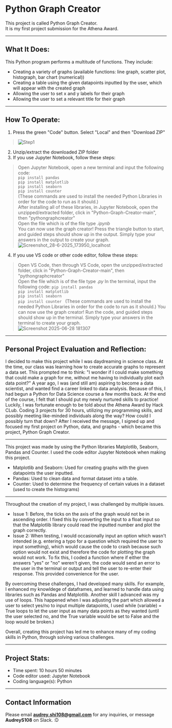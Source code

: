 # Python Graph Creator
This project is called Python Graph Creator.  
It is my first project submission for the Athena Award.  
__________________________________________________________
What It Does:
-
This Python program performs a multitude of functions. They include:  
* Creating a variety of graphs (available functions: line graph, scatter plot, histograph, bar chart (numerical))  
* Creating a table using the given datapoints inputted by the user, which will appear with the created graph   
* Allowing the user to set x and y labels for their graph    
* Allowing the user to set a relevant title for their graph  
__________________________________________________________
How To Operate:
- 
1. Press the green "Code" button. Select "Local" and then "Download ZIP"  
> ![Step1](https://github.com/user-attachments/assets/f273659e-e287-4748-b895-fa7923775d2d)
2. Unzip/extract the downloaded ZIP folder
3. If you use Jupyter Notebook, follow these steps:  
> Open Jupyter Notebook, open a new terminal and input the following code:  
> ```pip install pandas```    
> ```pip install matplotlib```    
> ```pip install seaborn```  
> ```pip install counter ```  
> (These commands are used to install the needed Python Libraries in order for the code to run as it should.)   
> After installing all of these libraries, in Jupyter Notebook, open the unzipped/extracted folder, click in "Python-Graph-Creator-main", then "pythongraphcreator"  
>  Open the file which is of the file type *.ipynb*  
> You can now use the graph creator! Press the triangle button to start, and guided steps should show up in the output. Simply type your answers in the output to create your graph.  
> ![Screenshot_28-6-2025_173950_localhost](https://github.com/user-attachments/assets/ed29d611-568e-4449-8c92-51bb428c9864)
4. If you use VS code or other code editor, follow these steps:
> Open VS Code, then through VS Code, open the unzipped/extracted folder, click in "Python-Graph-Creator-main", then "pythongraphcreator"  
> Open the file which is of the file type *.py*
> In the terminal, input the following code:
> ```pip install pandas```    
> ```pip install matplotlib```    
> ```pip install seaborn```  
> ```pip install counter ```
> (These commands are used to install the needed Python Libraries in order for the code to run as it should.)
> You can now use the graph creator! Run the code, and guided steps should show up in the terminal. Simply type your answers in the terminal to create your graph.  
> ![Screenshot 2025-06-28 181307](https://github.com/user-attachments/assets/a3dd883a-2c20-4cae-9b2b-45c333237c36)
__________________________________________________________
Personal Project Evaluation and Reflection:
-
I decided to make this project while I was daydreaming in science class. At the time, our class was learning how to create accurate graphs to represent a data set. This prompted me to think: "I wonder if I could make something that could make a graph for me, without me having to individually plot each data point?" A year ago, I was (and still am) aspiring to become a data scientist, and wanted find a career linked to data analysis. Because of this, I had begun a Python for Data Science course a few months back. At the end of the course, I felt that I should put my newly nurtured skills to practice! Luckily, I was fortunate enough to be told about the Athena Award by Hack CLub. Coding 3 projects for 30 hours, utilizing my programming skills, and possibly meeting like-minded individuals along the way? How could I possibly turn that down? After I received the message, I signed up and focused my first project on Python, data, and graphs - which became this project, Python Graph Creator.
__________________________________________________________
This project was made by using the Python libraries Matplotlib, Seaborn, Pandas and Counter. I used the code editor Jupyter Notebook when making this project.
* Matplotlib and Seaborn: Used for creating graphs with the given datapoints the user inputted.
* Pandas: Used to clean data and format dataset into a table.
* Counter: Used to determine the frequency of certain values in a dataset (used to create the histograms)
__________________________________________________________
Throughout the creation of my project, I was challenged by multiple issues.
* Issue 1: Before, the ticks on the axis of the graph would not be in ascending order. I fixed this by converting the input to a float input so that the Matplotlib library could read the inputted number and plot the graph correctly.  
* Issue 2: When testing, I would occasionally input an option which wasn't intended (e.g. entering a typo for a question which required the user to input something), which would cause the code to crash because such option would not exist and therefore the code for plotting the graph would not work. To fix this, I coded a function where if either the answers "yes" or "no" weren't given, the code would send an error to the user in the terminal or output and tell the user to re-enter their response. This provided convenience for the user. 

By overcoming these challenges, I had developed many skills. For example, I enhanced my knowldege of dataframes, and learned to handle data using libraries such as Pandas and Matplotlib. Another skill I advanced was my use of loops. This happened when I was adjusting the part which allowed a user to select yes/no to input multiple datapoints, I used while (variable) = True loops to let the user input as many data points as they wanted (until the user selected no, and the True variable would be set to False and the loop would be broken.)

Overall, creating this project has led me to enhance many of my coding skills in Python, through solving various challenges.
__________________________________________________________
Project Stats:
-
* Time spent: 10 hours 50 minutes  
* Code editor used: Jupyter Notebook
* Coding language(s): Python  
__________________________________________________________
Contact Information
-
Please email **audrey.shi108@gmail.com** for any inquiries, or message **AudreyS108** on Slack. :D
